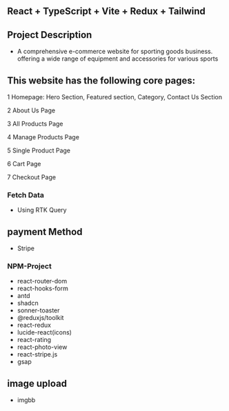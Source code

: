## React + TypeScript + Vite + Redux + Tailwind

## Project Description

- A comprehensive e-commerce website for sporting goods business. offering a wide range of equipment and accessories for various sports

## This website has the following core pages:

1 Homepage: Hero Section, Featured section, Category, Contact Us Section

2 About Us Page

3 All Products Page

4 Manage Products Page

5 Single Product Page

6 Cart Page

7 Checkout Page

### Fetch Data
- Using RTK Query

## payment Method 
- Stripe

### NPM-Project
- react-router-dom
- react-hooks-form
- antd
- shadcn
- sonner-toaster
- @reduxjs/toolkit 
- react-redux
- lucide-react(icons)
- react-rating
- react-photo-view
- react-stripe.js
- gsap



## image upload
- imgbb 